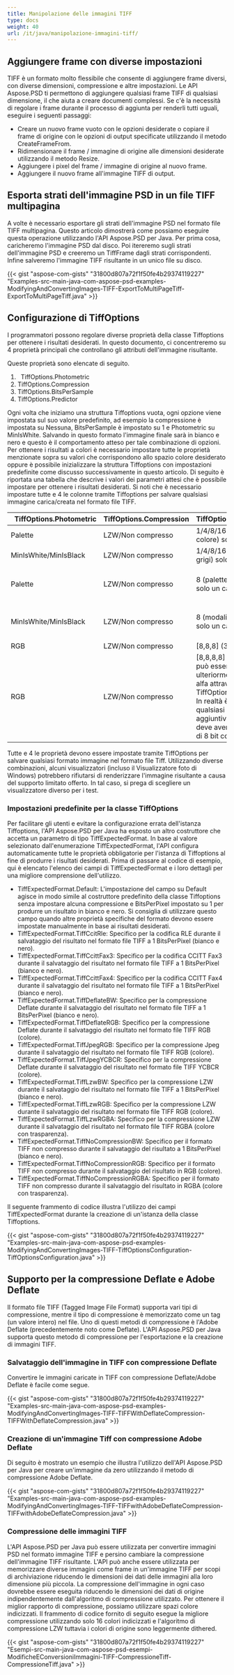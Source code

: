 ```yaml
---
title: Manipolazione delle immagini TIFF
type: docs
weight: 40
url: /it/java/manipolazione-immagini-tiff/
---
```


## **Aggiungere frame con diverse impostazioni**
TIFF è un formato molto flessibile che consente di aggiungere frame diversi, con diverse dimensioni, compressione e altre impostazioni. Le API Aspose.PSD ti permettono di aggiungere qualsiasi frame TIFF di qualsiasi dimensione, il che aiuta a creare documenti complessi. Se c'è la necessità di regolare i frame durante il processo di aggiunta per renderli tutti uguali, eseguire i seguenti passaggi:

- Creare un nuovo frame vuoto con le opzioni desiderate o copiare il frame di origine con le opzioni di output specificate utilizzando il metodo CreateFrameFrom.
- Ridimensionare il frame / immagine di origine alle dimensioni desiderate utilizzando il metodo Resize.
- Aggiungere i pixel del frame / immagine di origine al nuovo frame.
- Aggiungere il nuovo frame all'immagine TIFF di output.

## **Esporta strati dell'immagine PSD in un file TIFF multipagina**
A volte è necessario esportare gli strati dell'immagine PSD nel formato file TIFF multipagina. Questo articolo dimostrerà come possiamo eseguire questa operazione utilizzando l'API Aspose.PSD per Java. Per prima cosa, caricheremo l'immagine PSD dal disco. Poi itereremo sugli strati dell'immagine PSD e creeremo un TiffFrame dagli strati corrispondenti. Infine salveremo l'immagine TIFF risultante in un unico file su disco.



{{< gist "aspose-com-gists" "31800d807a72f1f50fe4b29374119227" "Examples-src-main-java-com-aspose-psd-examples-ModifyingAndConvertingImages-TIFF-ExportToMultiPageTiff-ExportToMultiPageTiff.java" >}}
## **Configurazione di TiffOptions**


I programmatori possono regolare diverse proprietà della classe Tiffoptions per ottenere i risultati desiderati. In questo documento, ci concentreremo su 4 proprietà principali che controllano gli attributi dell'immagine risultante.

Queste proprietà sono elencate di seguito.

1. ` `TiffOptions.Photometric
1. TiffOptions.Compression
1. TiffOptions.BitsPerSample
1. TiffOptions.Predictor

Ogni volta che iniziamo una struttura Tiffoptions vuota, ogni opzione viene impostata sul suo valore predefinito, ad esempio la compressione è impostata su Nessuna, BitsPerSample è impostato su 1 e Photometric su MinIsWhite. Salvando in questo formato l'immagine finale sarà in bianco e nero e questo è il comportamento atteso per tale combinazione di opzioni. Per ottenere i risultati a colori è necessario impostare tutte le proprietà menzionate sopra su valori che corrispondono allo spazio colore desiderato oppure è possibile inizializzare la struttura Tiffoptions con impostazioni predefinite come discusso successivamente in questo articolo. Di seguito è riportata una tabella che descrive i valori dei parametri attesi che è possibile impostare per ottenere i risultati desiderati. Si noti che è necessario impostare tutte e 4 le colonne tramite Tiffoptions per salvare qualsiasi immagine carica/creata nel formato file TIFF.

|` `**TiffOptions.Photometric**|**TiffOptions.Compression**|**TiffOptions.BitsPerSample**|**TiffOptions.Predictor**|
| :- | :- | :- | :- |
|Palette|LZW/Non compresso|1/4/8/16 (palette, modalità colore) solo un canale|Nessuno|
|MinIsWhite/MinIsBlack|LZW/Non compresso|1/4/8/16 (modalità scala di grigi) solo un canale|Nessuno|
|Palette|LZW/Non compresso|8 (palette, modalità colore) solo un canale|Orizzontale (maggior compressione ottenuta per LZW con stessi pattern)|
|MinIsWhite/MinIsBlack|LZW/Non compresso|8 (modalità scala di grigi) solo un canale|Orizzontale (maggior compressione ottenuta per LZW con stessi pattern)|
|RGB|LZW/Non compresso|[8,8,8] (3 canali RGB)|Nessuno/Orizzontale|
|RGB|LZW/Non compresso|[8,8,8,8] (3 canali RGB e può essere impostato ulteriormente un canale alfa attraverso TiffOptions.AlphaStorage) In realtà è supportato qualsiasi numero di canali aggiuntivi ma ogni canale deve avere una dimensione di 8 bit come [8,8,8,8,8,8]|Nessuno/Orizzontale|
Tutte e 4 le proprietà devono essere impostate tramite TiffOptions per salvare qualsiasi formato immagine nel formato file Tiff. Utilizzando diverse combinazioni, alcuni visualizzatori (incluso il Visualizzatore foto di Windows) potrebbero rifiutarsi di renderizzare l'immagine risultante a causa del supporto limitato offerto. In tal caso, si prega di scegliere un visualizzatore diverso per i test.
### **Impostazioni predefinite per la classe TiffOptions**
Per facilitare gli utenti e evitare la configurazione errata dell'istanza Tiffoptions, l'API Aspose.PSD per Java ha esposto un altro costruttore che accetta un parametro di tipo TiffExpectedFormat. In base al valore selezionato dall'enumerazione TiffExpectedFormat, l'API configura automaticamente tutte le proprietà obbligatorie per l'istanza di Tiffoptions al fine di produrre i risultati desiderati. Prima di passare al codice di esempio, qui è elencato l'elenco dei campi di TiffExpectedFormat e i loro dettagli per una migliore comprensione dell'utilizzo.



- TiffExpectedFormat.Default: L'impostazione del campo su Default agisce in modo simile al costruttore predefinito della classe Tiffoptions senza impostare alcuna compressione e BitsPerPixel impostato su 1 per produrre un risultato in bianco e nero. Si consiglia di utilizzare questo campo quando altre proprietà specifiche del formato devono essere impostate manualmente in base ai risultati desiderati.
- TiffExpectedFormat.TiffCcitRle: Specifico per la codifica RLE durante il salvataggio del risultato nel formato file TIFF a 1 BitsPerPixel (bianco e nero).
- TiffExpectedFormat.TiffCcittFax3: Specifico per la codifica CCITT Fax3 durante il salvataggio del risultato nel formato file TIFF a 1 BitsPerPixel (bianco e nero).
- TiffExpectedFormat.TiffCcittFax4: Specifico per la codifica CCITT Fax4 durante il salvataggio del risultato nel formato file TIFF a 1 BitsPerPixel (bianco e nero).
- TiffExpectedFormat.TiffDeflateBW: Specifico per la compressione Deflate durante il salvataggio del risultato nel formato file TIFF a 1 BitsPerPixel (bianco e nero).
- TiffExpectedFormat.TiffDeflateRGB: Specifico per la compressione Deflate durante il salvataggio del risultato nel formato file TIFF RGB (colore).
- TiffExpectedFormat.TiffJpegRGB: Specifico per la compressione Jpeg durante il salvataggio del risultato nel formato file TIFF RGB (colore).
- TiffExpectedFormat.TiffJpegYCBCR: Specifico per la compressione Deflate durante il salvataggio del risultato nel formato file TIFF YCBCR (colore).
- TiffExpectedFormat.TiffLzwBW: Specifico per la compressione LZW durante il salvataggio del risultato nel formato file TIFF a 1 BitsPerPixel (bianco e nero).
- TiffExpectedFormat.TiffLzwRGB: Specifico per la compressione LZW durante il salvataggio del risultato nel formato file TIFF RGB (colore).
- TiffExpectedFormat.TiffLzwRGBA: Specifico per la compressione LZW durante il salvataggio del risultato nel formato file TIFF RGBA (colore con trasparenza).
- TiffExpectedFormat.TiffNoCompressionBW: Specifico per il formato TIFF non compresso durante il salvataggio del risultato a 1 BitsPerPixel (bianco e nero).
- TiffExpectedFormat.TiffNoCompressionRGB: Specifico per il formato TIFF non compresso durante il salvataggio del risultato in RGB (colore).
- TiffExpectedFormat.TiffNoCompressionRGBA: Specifico per il formato TIFF non compresso durante il salvataggio del risultato in RGBA (colore con trasparenza).



Il seguente frammento di codice illustra l'utilizzo dei campi TiffExpectedFormat durante la creazione di un'istanza della classe Tiffoptions.



{{< gist "aspose-com-gists" "31800d807a72f1f50fe4b29374119227" "Examples-src-main-java-com-aspose-psd-examples-ModifyingAndConvertingImages-TIFF-TiffOptionsConfiguration-TiffOptionsConfiguration.java" >}}
## **Supporto per la compressione Deflate e Adobe Deflate**
Il formato file TIFF (Tagged Image File Format) supporta vari tipi di compressione, mentre il tipo di compressione è memorizzato come un tag (un valore intero) nel file. Uno di questi metodi di compressione è l'Adobe Deflate (precedentemente noto come Deflate). L'API Aspose.PSD per Java supporta questo metodo di compressione per l'esportazione e la creazione di immagini TIFF.
### **Salvataggio dell'immagine in TIFF con compressione Deflate**
Convertire le immagini caricate in TIFF con compressione Deflate/Adobe Deflate è facile come segue.



{{< gist "aspose-com-gists" "31800d807a72f1f50fe4b29374119227" "Examples-src-main-java-com-aspose-psd-examples-ModifyingAndConvertingImages-TIFF-TIFFWithDeflateCompression-TIFFWithDeflateCompression.java" >}}
### **Creazione di un'immagine Tiff con compressione Adobe Deflate**
Di seguito è mostrato un esempio che illustra l'utilizzo dell'API Aspose.PSD per Java per creare un'immagine da zero utilizzando il metodo di compressione Adobe Deflate.



{{< gist "aspose-com-gists" "31800d807a72f1f50fe4b29374119227" "Examples-src-main-java-com-aspose-psd-examples-ModifyingAndConvertingImages-TIFF-TIFFwithAdobeDeflateCompression-TIFFwithAdobeDeflateCompression.java" >}}
### **Compressione delle immagini TIFF**
L'API Aspose.PSD per Java può essere utilizzata per convertire immagini PSD nel formato immagine TIFF e persino cambiare la compressione dell'immagine TIFF risultante. L'API può anche essere utilizzata per memorizzare diverse immagini come frame in un'immagine TIFF per scopi di archiviazione riducendo le dimensioni dei dati delle immagini alla loro dimensione più piccola. La compressione dell'immagine in ogni caso dovrebbe essere eseguita riducendo le dimensioni dei dati di origine indipendentemente dall'algoritmo di compressione utilizzato. Per ottenere il miglior rapporto di compressione, possiamo utilizzare spazi colore indicizzati. Il frammento di codice fornito di seguito esegue la migliore compressione utilizzando solo 16 colori indicizzati e l'algoritmo di compressione LZW tuttavia i colori di origine sono leggermente dithered.



{{< gist "aspose-com-gists" "31800d807a72f1f50fe4b29374119227" "Esempi-src-main-java-com-aspose-psd-esempi-ModificheEConversioniImmagini-TIFF-CompressioneTiff-CompressioneTiff.java" >}}
